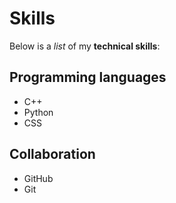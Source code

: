 # Skills

Below is a _list_ of my **technical skills**:

## Programming languages
- C++
- Python
- CSS

## Collaboration
- GitHub
- Git
